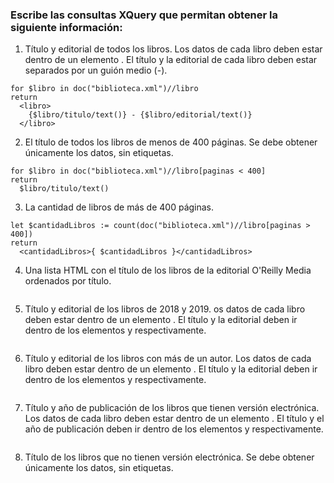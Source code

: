 ### Escribe las consultas XQuery que permitan obtener la siguiente información:
>
1. Título y editorial de todos los libros. Los datos de cada libro deben estar dentro de un elemento <libro>. El título y la editorial de cada libro deben estar separados por un guión medio (-).
>
```
for $libro in doc("biblioteca.xml")//libro
return
  <libro>
    {$libro/titulo/text()} - {$libro/editorial/text()}
  </libro>
```
>
2. El título de todos los libros de menos de 400 páginas. Se debe obtener únicamente los datos, sin etiquetas.
>
```
for $libro in doc("biblioteca.xml")//libro[paginas < 400]
return
  $libro/titulo/text()
```
>
3. La cantidad de libros de más de 400 páginas.
>
```
let $cantidadLibros := count(doc("biblioteca.xml")//libro[paginas > 400])
return
  <cantidadLibros>{ $cantidadLibros }</cantidadLibros>
```
>
4. Una lista HTML con el título de los libros de la editorial O'Reilly Media ordenados por título.
>
```
```
>
5. Título y editorial de los libros de 2018 y 2019. os datos de cada libro deben estar dentro de un elemento <libro>. El título y la editorial deben ir dentro de los elementos <titulo> y <editorial> respectivamente.
>
```
```
>
6. Título y editorial de los libros con más de un autor. Los datos de cada libro deben estar dentro de un elemento <libro>. El título y la editorial deben ir dentro de los elementos <titulo> y <editorial> respectivamente.
 >
```
```
>
7. Título y año de publicación de los libros que tienen versión electrónica. Los datos de cada libro deben estar dentro de un elemento <libro>. El título y el año de publicación deben ir dentro de los elementos <titulo> y <fecha-publicacion> respectivamente.
>
```
```
>
8. Título de los libros que no tienen versión electrónica. Se debe obtener únicamente los datos, sin etiquetas.
>
```
```
>
